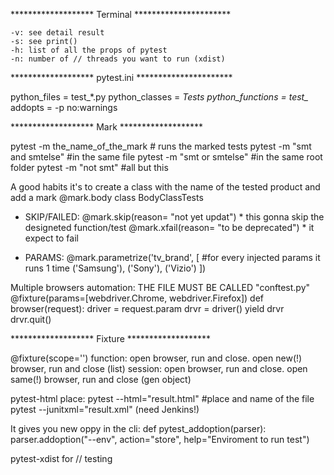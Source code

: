 
*******************     Terminal      **********************

    -v: see detail result
    -s: see print()
    -h: list of all the props of pytest
    -n: number of // threads you want to run (xdist)


*******************     pytest.ini      **********************

python_files = test_*.py
python_classes = *Tests
python_functions = test_*
addopts = -p no:warnings


*******************     Mark       ******************* 

pytest -m the_name_of_the_mark  # runs the marked tests
pytest -m "smt and smtelse"     #in the same file
pytest -m "smt or smtelse"      #in the same root folder
pytest -m "not smt"             #all but this

A good habits it's to create a class with the name of the tested product and add a mark
@mark.body
class BodyClassTests

* SKIP/FAILED:
@mark.skip(reason= "not yet updat") * this gonna skip the designeted function/test
@mark.xfail(reason= "to be deprecated") * it expect to fail

* PARAMS:
@mark.parametrize('tv_brand', [     #for every injected params it runs 1 time
    ('Samsung'),
    ('Sony'),
    ('Vizio')
])

Multiple browsers automation: THE FILE MUST BE CALLED "conftest.py"
@fixture(params=[webdriver.Chrome, webdriver.Firefox])
def browser(request):
    driver = request.param
    drvr = driver()
    yield drvr
    drvr.quit()
     

*******************     Fixture     ******************* 

@fixture(scope='')
    function: open browser, run and close. open new(!) browser, run and close (list)
    session: open browser, run and close. open same(!) browser, run and close (gen object)


pytest-html
place: pytest --html="result.html"   #place and name of the file
       pytest --junitxml="result.xml" (need Jenkins!)


It gives you new oppy in the cli:
def pytest_addoption(parser):
    parser.addoption("--env", action="store", help="Enviroment to run test")


pytest-xdist for // testing
